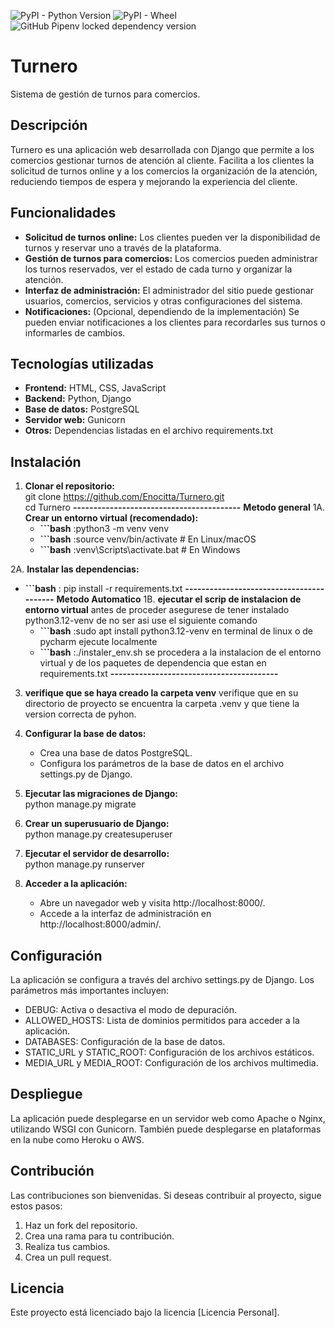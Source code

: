 ![PyPI - Python Version](https://img.shields.io/pypi/pyversions/Django)
![PyPI - Wheel](https://img.shields.io/pypi/wheel/djangorestframework?label=djangorestframework)
![GitHub Pipenv locked dependency version](https://img.shields.io/github/pipenv/locked/dependency-version/Enocitta/Turnero/django)


# **Turnero**

Sistema de gestión de turnos para comercios.

## **Descripción**

Turnero es una aplicación web desarrollada con Django que permite a los comercios gestionar turnos de atención al cliente. Facilita a los clientes la solicitud de turnos online y a los comercios la organización de la atención, reduciendo tiempos de espera y mejorando la experiencia del cliente.

## **Funcionalidades**

* **Solicitud de turnos online:** Los clientes pueden ver la disponibilidad de turnos y reservar uno a través de la plataforma.  
* **Gestión de turnos para comercios:** Los comercios pueden administrar los turnos reservados, ver el estado de cada turno y organizar la atención.  
* **Interfaz de administración:** El administrador del sitio puede gestionar usuarios, comercios, servicios y otras configuraciones del sistema.  
* **Notificaciones:** (Opcional, dependiendo de la implementación) Se pueden enviar notificaciones a los clientes para recordarles sus turnos o informarles de cambios.

## **Tecnologías utilizadas**

* **Frontend:** HTML, CSS, JavaScript  
* **Backend:** Python, Django  
* **Base de datos:** PostgreSQL  
* **Servidor web:** Gunicorn  
* **Otros:** Dependencias listadas en el archivo requirements.txt

## **Instalación**

1. **Clonar el repositorio:**  
   git clone https://github.com/Enocitta/Turnero.git  
   cd Turnero
**-----------------------------------------**
**Metodo general**
1A. **Crear un entorno virtual (recomendado):**  
   * **\`\`\`bash** :python3 \-m venv venv  
   * **\`\`\`bash** :source venv/bin/activate  \# En Linux/macOS  
   * **\`\`\`bash** :venv\\Scripts\\activate.bat \# En Windows

2A. **Instalar las dependencias:**  
  * **\`\`\`bash** : pip install \-r requirements.txt
**-----------------------------------------**
**Metodo Automatico**
1B. **ejecutar el scrip de instalacion de entorno virtual**
    antes de proceder asegurese de tener instalado python3.12-venv
    de no ser asi use el siguiente comando
    * **\`\`\`bash** :sudo apt install python3.12-venv
    en terminal de linux o de pycharm ejecute localmente
    * **\`\`\`bash** :./instaler_env.sh
    se procedera a la instalacion de el entorno virtual y de los paquetes
    de dependencia que estan en requirements.txt
**-----------------------------------------**
3. **verifique que se haya creado la carpeta venv**
   verifique que en su directorio de proyecto se encuentra la carpeta .venv
   y que tiene la version correcta de pyhon.

4. **Configurar la base de datos:**  
   * Crea una base de datos PostgreSQL.  
   * Configura los parámetros de la base de datos en el archivo settings.py de Django.  
5. **Ejecutar las migraciones de Django:**  
   python manage.py migrate

6. **Crear un superusuario de Django:**  
   python manage.py createsuperuser

7. **Ejecutar el servidor de desarrollo:**  
   python manage.py runserver

8. **Acceder a la aplicación:**  
   * Abre un navegador web y visita http://localhost:8000/.  
   * Accede a la interfaz de administración en http://localhost:8000/admin/.

## **Configuración**

La aplicación se configura a través del archivo settings.py de Django. Los parámetros más importantes incluyen:

* DEBUG: Activa o desactiva el modo de depuración.  
* ALLOWED\_HOSTS: Lista de dominios permitidos para acceder a la aplicación.  
* DATABASES: Configuración de la base de datos.  
* STATIC\_URL y STATIC\_ROOT: Configuración de los archivos estáticos.  
* MEDIA\_URL y MEDIA\_ROOT: Configuración de los archivos multimedia.

## **Despliegue**

La aplicación puede desplegarse en un servidor web como Apache o Nginx, utilizando WSGI con Gunicorn. También puede desplegarse en plataformas en la nube como Heroku o AWS.

## **Contribución**

Las contribuciones son bienvenidas. Si deseas contribuir al proyecto, sigue estos pasos:

1. Haz un fork del repositorio.  
2. Crea una rama para tu contribución.  
3. Realiza tus cambios.  
4. Crea un pull request.

## **Licencia**

Este proyecto está licenciado bajo la licencia \[Licencia Personal\].
